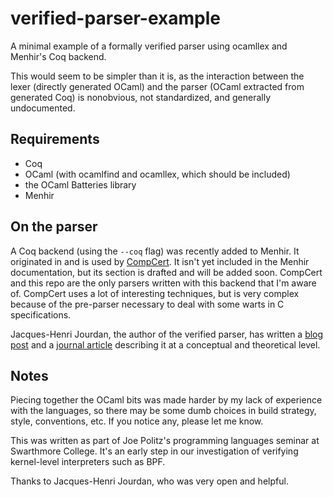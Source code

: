 # verified-parser-example
A minimal example of a formally verified parser using ocamllex and Menhir's Coq
backend.

This would seem to be simpler than it is, as the interaction between the lexer
(directly generated OCaml) and the parser (OCaml extracted from generated Coq)
is nonobvious, not standardized, and generally undocumented.

## Requirements

* Coq
* OCaml (with ocamlfind and ocamllex, which should be included)
* the OCaml Batteries library
* Menhir

## On the parser

A Coq backend (using the `--coq` flag) was recently added to Menhir. It
originated in and is used by [CompCert](http://compcert.inria.fr/). It isn't
yet included in the Menhir documentation, but its section is drafted and will
be added soon.  CompCert and this repo are the only parsers written with this
backend that I'm aware of. CompCert uses a lot of interesting techniques, but
is very complex because of the pre-parser necessary to deal with some warts in
C specifications.

Jacques-Henri Jourdan, the author of the verified parser, has written a
[blog post](http://gallium.inria.fr/~scherer/gagallium/verifying-a-parser-for-a-c-compiler/index.html)
and a [journal article](http://gallium.inria.fr/~xleroy/publi/validated-parser.pdf)
describing it at a conceptual and theoretical level.

## Notes

Piecing together the OCaml bits was made harder by my lack of experience with
the languages, so there may be some dumb choices in build strategy, style,
conventions, etc. If you notice any, please let me know.

This was written as part of Joe Politz's programming languages seminar at
Swarthmore College. It's an early step in our investigation of verifying
kernel-level interpreters such as BPF.

Thanks to Jacques-Henri Jourdan, who was very open and helpful.
